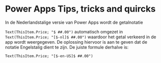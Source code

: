 # Power Apps Tips, tricks and quircks

In de Nederlandstalige versie van Power Apps wordt de getalnotatie 

``Text(ThisItem.Price; "$ ##.00")`` automatisch omgezet in ``Text(ThisItem.Price; "[$-nl]$ ##.00")`` waardoor het getal verkeerd in de app wordt weergegeven. De oplossing hiervoor is aan te geven dat de notatie Engelstalig dient te zijn. De juiste formule derhalve is:


```
Text(ThisItem.Price; "[$-en-US]$ ##.00")
```
